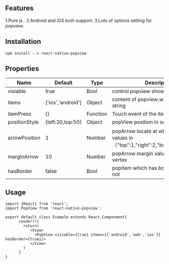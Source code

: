 ## Features
1.Pure js .
2.Android and iOS both support.
3.Lots of options setting for popview.

## Installation
```
npm install --s react-native-popview
```

## Properties
Name          |  Default                        |      Type           |  Description
--------------|---------------------------------|---------------------|-------------------
visiable        |  true                           |   Bool            |  control popview show or hidden
items           |  ['ios','android']          |   Object         |  content of popview,which can be list or string 
itemPress    |  {}                             |   Function          |  Touch event of the item
positionStyle   |  {left:30,top:50}     |   Object            |  popView position in screen
arrowPosition  |  1                             |   Number            |  popArrow locate at which border，values in（"top":1,"right":2,"bottom":3,"left":4）
marginArrow |  10                           |   Number            |  popArrow margin value which from four vertex
hasBorder     |  false                          |   Bool              |  popItem which has bottom-border or not


## Usage
```
import {React} from 'react';
import PopView from 'react-native-popview';

export default class Example extends React.Componment{
      render(){
      	return(
           <View>
             <PopView visiable={true} items={['android','web','ios']} hasBorder={true}/>
           </View>
      	)
      }
}
```
